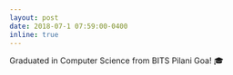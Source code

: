 ```yaml
---
layout: post
date: 2018-07-1 07:59:00-0400
inline: true
---
```


Graduated in Computer Science from BITS Pilani Goa! 🎓

